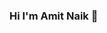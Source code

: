 ### Hi I'm Amit Naik 👋

<!--
**AmitNaikRepository/AmitNaikRepository** is a ✨ _special_ ✨ repository because its `README.md` (this file) appears on your GitHub profile.

Here are some ideas to get you started:

- 🔭 I’m currently working on Machine learning & Ai
- 🌱 Curious about OpenSource 
- 👯 Working on Deployment On Cloud Infrastructure and Experience in AWS 
- 🤔 Passion For How we can Minimize human effort and Help them..
- 💬 We can talk about technology 
- 📫 How to reach me:Lets Connect on Linkdin https://www.linkedin.com/in/amit-naik-6264d/ 
-->
